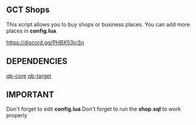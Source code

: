 ## GCT Shops

This script allows you to buy shops or business places. You can add more places in **config.lua**.

https://discord.gg/PHBX53jcSn

## DEPENDENCIES

[qb-core](https://github.com/qbcore-framework/qb-core)
[qb-target](https://github.com/qbcore-framework/qb-target)

## IMPORTANT

Don't forget to edit **config.lua**
Don't forget to run the **shop.sql** to work properly